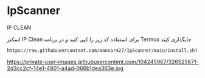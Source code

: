 # IpScanner
IP CLEAN

اسکنر IP Clean 
برای استفاده کد زیر را کپی کنید و در برنامه Termux جایگذاری کیند

```
https://raw.githubusercontent.com/mansor427/IpScanner/main/install.sh)
```
https://private-user-images.githubusercontent.com/104245967/326525671-2d3cc2cf-14e1-4801-a4ad-066b1dea363e.jpg
